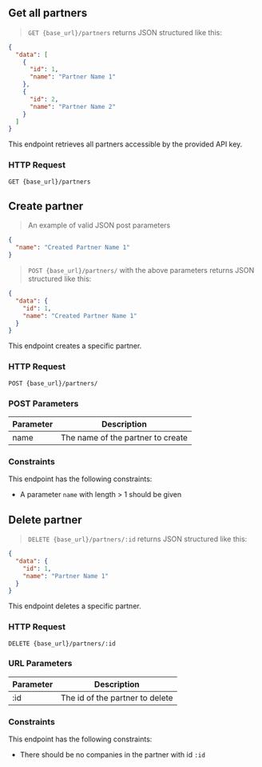 <!-- THIS IS DOCUMENTATION FOR PARTNERS WHICH IS TEMPORARY HIDDEN FROM THE DOCS  -->
## Get all partners

> `GET {base_url}/partners` returns JSON structured like this:

```json
{
  "data": [
    {
      "id": 1,
      "name": "Partner Name 1"
    },
    {
      "id": 2,
      "name": "Partner Name 2"
    }
  ]
}
```

This endpoint retrieves all partners accessible by the provided API key.

### HTTP Request

`GET {base_url}/partners`


## Create partner

> An example of valid JSON post parameters

```json
{
  "name": "Created Partner Name 1"
}
```

> `POST {base_url}/partners/` with the above parameters returns JSON structured like this:

```json
{
  "data": {
    "id": 1,
    "name": "Created Partner Name 1"
  }
}
```

This endpoint creates a specific partner.

### HTTP Request

`POST {base_url}/partners/`

### POST Parameters

Parameter | Description
--------- | -----------
name | The name of the partner to create

### Constraints
This endpoint has the following constraints:

* A parameter `name` with length > 1 should be given


## Delete partner

> `DELETE {base_url}/partners/:id` returns JSON structured like this:

```json
{
  "data": {
    "id": 1,
    "name": "Partner Name 1"
  }
}
```

This endpoint deletes a specific partner.

### HTTP Request

`DELETE {base_url}/partners/:id`

### URL Parameters

Parameter | Description
--------- | -----------
:id | The id of the partner to delete

### Constraints
This endpoint has the following constraints:

* There should be no companies in the partner with id `:id`
